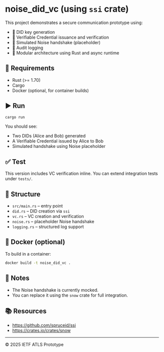 
# noise_did_vc (using `ssi` crate)

This project demonstrates a secure communication prototype using:
- 🎯 DID key generation
- 📄 Verifiable Credential issuance and verification
- 🔐 Simulated Noise handshake (placeholder)
- 🧾 Audit logging
- 🧰 Modular architecture using Rust and async runtime

## 🔧 Requirements

- Rust (>= 1.70)
- Cargo
- Docker (optional, for container builds)

## ▶️ Run

```bash
cargo run
```

You should see:
- Two DIDs (Alice and Bob) generated
- A Verifiable Credential issued by Alice to Bob
- Simulated handshake using Noise placeholder

## ✅ Test

This version includes VC verification inline. You can extend integration tests under `tests/`.

## 📁 Structure

- `src/main.rs` – entry point
- `did.rs` – DID creation via `ssi`
- `vc.rs` – VC creation and verification
- `noise.rs` – placeholder Noise handshake
- `logging.rs` – structured log support

## 🐳 Docker (optional)

To build in a container:

```bash
docker build -t noise_did_vc .
```

## 📌 Notes

- The Noise handshake is currently mocked.
- You can replace it using the `snow` crate for full integration.

## 📚 Resources

- https://github.com/spruceid/ssi
- https://crates.io/crates/snow

---

© 2025 IETF ATLS Prototype
